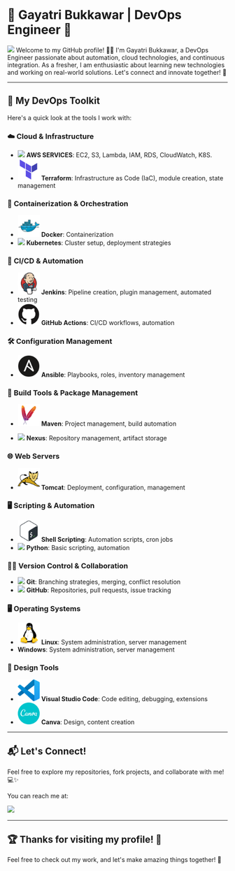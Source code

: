 # 🌟 **Gayatri Bukkawar** | DevOps Engineer 🌟

<img src="https://upload.wikimedia.org/wikipedia/commons/0/05/Devops-toolchain.svg" width="300"/>
Welcome to my GitHub profile! 👩‍💻 I'm Gayatri Bukkawar, a DevOps Engineer passionate about automation, cloud technologies, and continuous integration. As a fresher, I am enthusiastic about learning new technologies and working on real-world solutions. Let's connect and innovate together! 🎉

---

## 🚀 **My DevOps Toolkit**

Here's a quick look at the tools I work with:

### ☁️ **Cloud & Infrastructure**
- <img src="https://logowik.com/content/uploads/images/aws-amazon-web-services.jpg" width="50"/> **AWS SERVICES**: EC2, S3, Lambda, IAM, RDS, CloudWatch, K8S.
- <img src="https://raw.githubusercontent.com/devicons/devicon/master/icons/terraform/terraform-original.svg" width="50"/> **Terraform**: Infrastructure as Code (IaC), module creation, state management

### 🐳 **Containerization & Orchestration**
- <img src="https://raw.githubusercontent.com/devicons/devicon/master/icons/docker/docker-original.svg" width="50"/> **Docker**: Containerization
- <img src="https://upload.wikimedia.org/wikipedia/commons/3/39/Kubernetes_logo_without_workmark.svg" width="50"/> **Kubernetes**: Cluster setup, deployment strategies

### 🔄 **CI/CD & Automation**
- <img src="https://raw.githubusercontent.com/devicons/devicon/master/icons/jenkins/jenkins-original.svg" width="50"/> **Jenkins**: Pipeline creation, plugin management, automated testing
- <img src="https://raw.githubusercontent.com/devicons/devicon/master/icons/github/github-original.svg" width="50"/> **GitHub Actions**: CI/CD workflows, automation

### 🛠️ **Configuration Management**
- <img src="https://raw.githubusercontent.com/devicons/devicon/master/icons/ansible/ansible-original.svg" width="50"/> **Ansible**: Playbooks, roles, inventory management

### 🧩 **Build Tools & Package Management**
- <img src="https://raw.githubusercontent.com/devicons/devicon/master/icons/maven/maven-original.svg" width="50"/> **Maven**: Project management, build automation

- <img src="https://nexus3.onap.org/static/rapture/resources/icons/x32/sonatype-repository-icon-reverse.svg" width="50"/> **Nexus**: Repository management, artifact storage

### 🌐 **Web Servers**
- <img src="https://raw.githubusercontent.com/devicons/devicon/master/icons/tomcat/tomcat-original.svg" width="50"/> **Tomcat**: Deployment, configuration, management

### 🖥️ **Scripting & Automation**
- <img src="https://raw.githubusercontent.com/devicons/devicon/master/icons/bash/bash-original.svg" width="50"/> **Shell Scripting**: Automation scripts, cron jobs
- <img src="https://upload.wikimedia.org/wikipedia/commons/c/c3/Python-logo-notext.svg" width="50"/> **Python**: Basic scripting, automation

### 🧑‍💻 **Version Control & Collaboration**
- <img src="https://upload.wikimedia.org/wikipedia/commons/e/e0/Git-logo.svg" width="50"/> **Git**: Branching strategies, merging, conflict resolution
- <img src="https://upload.wikimedia.org/wikipedia/commons/9/91/Octicons-mark-github.svg" width="50"/> **GitHub**: Repositories, pull requests, issue tracking

### 🖥️ **Operating Systems**
- <img src="https://raw.githubusercontent.com/devicons/devicon/master/icons/linux/linux-original.svg" width="50"/> **Linux**: System administration, server management
-  **Windows**: System administration, server management

### 🎨 **Design Tools**
- <img src="https://raw.githubusercontent.com/devicons/devicon/master/icons/vscode/vscode-original.svg" width="50"/> **Visual Studio Code**: Code editing, debugging, extensions
- <img src="https://raw.githubusercontent.com/devicons/devicon/master/icons/canva/canva-original.svg" width="50"/> **Canva**: Design, content creation


---

## 📬 **Let's Connect!**

Feel free to explore my repositories, fork projects, and collaborate with me! 💻✨

You can reach me at:

[<img src="https://tse2.mm.bing.net/th?id=OIP.loCwsn7u3iAGhlFClCumdgHaHa&pid=Api&P=0&h=180" width="50"/>](mailto:gayatribukkawar123@gmail.com)

---

## 🏆 **Thanks for visiting my profile! 🙏**

Feel free to check out my work, and let's make amazing things together! 🚀
